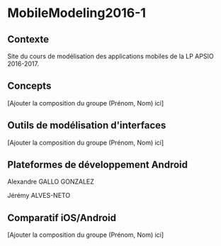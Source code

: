 # MobileModeling2016-1

## Contexte

Site du cours de modélisation des applications mobiles de la LP APSIO 2016-2017.

## Concepts

[Ajouter la composition du groupe (Prénom, Nom) ici]

## Outils de modélisation d'interfaces

[Ajouter la composition du groupe (Prénom, Nom) ici]

## Plateformes de développement Android

Alexandre GALLO GONZALEZ

Jérémy ALVES-NETO

## Comparatif iOS/Android

[Ajouter la composition du groupe (Prénom, Nom) ici]
